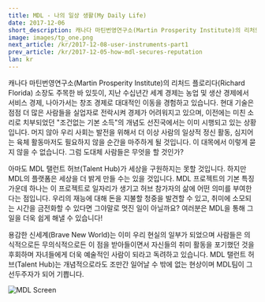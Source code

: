 ```yaml
---
title: MDL - 나의 일상 생활(My Daily Life)
date: 2017-12-06
short_description: 캐나다 마틴번영연구소(Martin Prosperity Institute)의 리처드 플로리다(Richard Florida) 소장도 주목한 바 있듯이
image: images/tp_one.png
next_article: /kr/2017-12-08-user-instruments-part1
prev_article: /kr/2017-12-05-how-mdl-secures-reputation
lan: kr
---
```


캐나다 마틴번영연구소(Martin Prosperity Institute)의 리처드 플로리다(Richard Florida) 소장도 주목한 바 있듯이, 지난 수십년간 세계 경제는 농업 및 생산 경제에서 서비스 경제, 나아가서는 창조 경제로 대대적인 이동을 경험하고 있습니다. 현대 기술은 점점 더 많은 사람들을 실업자로 전락시켜 경제가 어려워지고 있으며, 이전에는 미친 소리로 치부되었던 "조건없는 기본 소득"의 개념도 선진국에서는 이미 시행되고 있는 상황입니다. 머지 않아 우리 사회는 발전을 위해서 더 이상 사람의 일상적 정신 활동, 심지어는 육체 활동마저도 필요하지 않을 순간을 마주하게 될 것입니다. 이 대목에서 이렇게 묻지 않을 수 없습니다. 그럼 도대체 사람들은 무엇을 할 것인가?

아마도 MDL 탤런트 허브(Talent Hub)가 세상을 구원하지는 못할 것입니다. 하지만 MDL의 플랫폼은 세상을 더 밝게 만들 수는 있을 것입니다. MDL 프로젝트의 기본 특징 가운데 하나는 이 프로젝트로 일자리가 생기고 허브 참가자의 삶에 어떤 의미를 부여한다는 점입니다. 우리의 재능에 대해 돈을 지불할 청중을 발견할 수 있고, 취미에 소모되는 시간을 금전화할 수 있다면 그야말로 멋진 일이 아닐까요? 여러분은 MDL을 통해 그 일을 더욱 쉽게 해낼 수 있습니다!

용감한 신세계(Brave New World)는 이미 우리 현실의 일부가 되었으며 사람들은 의식적으로든 무의식적으로든 이 점을 받아들이면서 자신들의 취미 활동을 포기했던 것을 후회하며 자녀들에게 더욱 예술적인 사람이 되라고 독려하고 있습니다. MDL 탤런트 허브(Talent Hub)는 개념적으로라도 조만간 일어날 수 밖에 없는 현상이며 MDL팀이 그 선두주자가 되어 기쁩니다. 

![MDL Screen](https://gateway.ipfs.io/ipfs/QmPhFwfWod9qpuriJL8LKfiKL8wc8FJU1VTT1QBacFfrFf/MDL%20Screen2.jpg)

